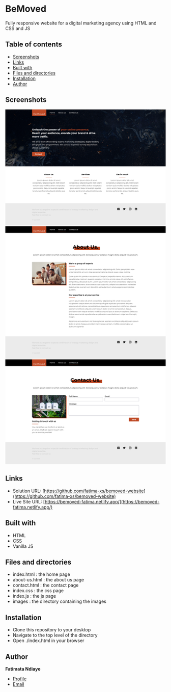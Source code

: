 # BeMoved
Fully responsive website for a digital marketing agency using HTML and CSS and JS

## Table of contents
- [Screenshots](#screenshots)
- [Links](#links)
- [Built with](#built-with)
- [Files and directories](#files-and-directories)
- [Installation](#installation)
- [Author](#author)

## Screenshots
![Homepage](./images/homepage.png)
![About Us Page](./images/about-us-page.png)
![Contact Us](./images/contact-page.png)

## Links

- Solution URL: [https://github.com/fatima-xs/bemoved-website](https://github.com/fatima-xs/bemoved-website)
- Live Site URL: [https://bemoved-fatima.netlify.app/](https://bemoved-fatima.netlify.app/)

## Built with

- HTML
- CSS 
- Vanilla JS

## Files and directories
- index.html : the home page
- about-us.html : the about us page
- contact.html : the contact page
- index.css : the css page
- index.js : the js page
- images : the directory containing the images

## Installation
- Clone this repository to your desktop
- Navigate to the top level of the directory
- Open ./index.html in your browser

## Author
**Fatimata Ndiaye**
- [Profile](https://github.com/fatima-xs "Fatima Ndiaye") 
- [Email](mailto:fatimanndiaye@gmail.com?subject=Hi "Hi!")




